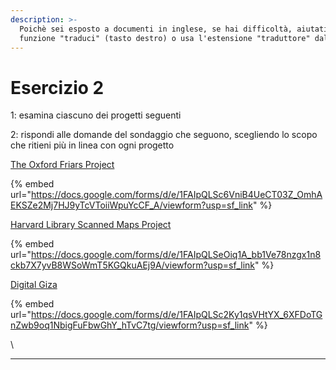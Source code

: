 ```yaml
---
description: >-
  Poichè sei esposto a documenti in inglese, se hai difficoltà, aiutati  con la
  funzione "traduci" (tasto destro) o usa l'estensione "traduttore" dal browser.
---
```


# Esercizio 2

1: esamina ciascuno dei progetti seguenti

2: rispondi alle domande del sondaggio che seguono, scegliendo lo scopo che ritieni più in linea con ogni progetto&#x20;

[The Oxford Friars Project](https://oxfordfriars.wordpress.ncsu.edu)

{% embed url="https://docs.google.com/forms/d/e/1FAIpQLSc6VniB4UeCT03Z_OmhAEKSZe2Mj7HJ9yTcVToiiWpuYcCF_A/viewform?usp=sf_link" %}

[Harvard Library Scanned Maps Project](https://library.harvard.edu/collections/scanned-maps)

{% embed url="https://docs.google.com/forms/d/e/1FAIpQLSeOiq1A_bb1Ve78nzgx1n8ckb7X7yvB8WSoWmT5KGQkuAEj9A/viewform?usp=sf_link" %}

[Digital Giza](http://giza.fas.harvard.edu)&#x20;

{% embed url="https://docs.google.com/forms/d/e/1FAIpQLSc2Ky1qsVHtYX_6XFDoTGnZwb9oq1NbigFuFbwGhY_hTvC7tg/viewform?usp=sf_link" %}



\




***

